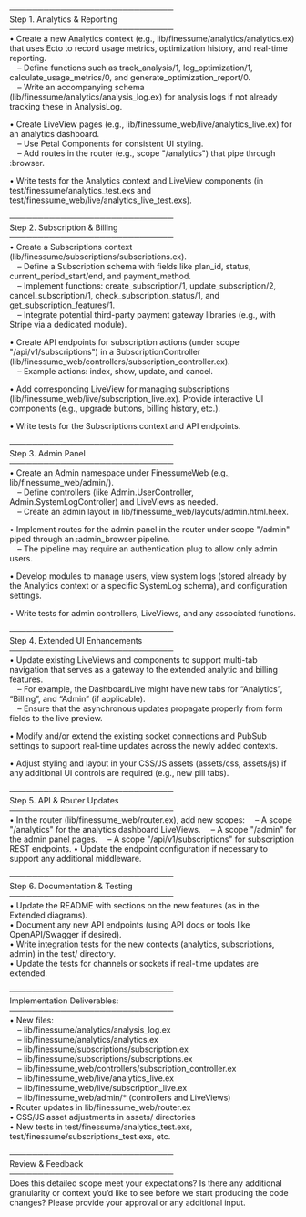 

─────────────────────────────  
Step 1. Analytics & Reporting  
─────────────────────────────  
• Create a new Analytics context (e.g., lib/finessume/analytics/analytics.ex) that uses Ecto to record usage metrics, optimization history, and real-time reporting.  
 – Define functions such as track_analysis/1, log_optimization/1, calculate_usage_metrics/0, and generate_optimization_report/0.  
 – Write an accompanying schema (lib/finessume/analytics/analysis_log.ex) for analysis logs if not already tracking these in AnalysisLog.

• Create LiveView pages (e.g., lib/finessume_web/live/analytics_live.ex) for an analytics dashboard.  
 – Use Petal Components for consistent UI styling.  
 – Add routes in the router (e.g., scope "/analytics") that pipe through :browser.

• Write tests for the Analytics context and LiveView components (in test/finessume/analytics_test.exs and test/finessume_web/live/analytics_live_test.exs).

─────────────────────────────  
Step 2. Subscription & Billing  
─────────────────────────────  
• Create a Subscriptions context (lib/finessume/subscriptions/subscriptions.ex).  
 – Define a Subscription schema with fields like plan_id, status, current_period_start/end, and payment_method.  
 – Implement functions: create_subscription/1, update_subscription/2, cancel_subscription/1, check_subscription_status/1, and get_subscription_features/1.  
 – Integrate potential third-party payment gateway libraries (e.g., with Stripe via a dedicated module).

• Create API endpoints for subscription actions (under scope "/api/v1/subscriptions") in a SubscriptionController (lib/finessume_web/controllers/subscription_controller.ex).  
 – Example actions: index, show, update, and cancel.

• Add corresponding LiveView for managing subscriptions (lib/finessume_web/live/subscription_live.ex). Provide interactive UI components (e.g., upgrade buttons, billing history, etc.).

• Write tests for the Subscriptions context and API endpoints.

─────────────────────────────  
Step 3. Admin Panel  
─────────────────────────────  
• Create an Admin namespace under FinessumeWeb (e.g., lib/finessume_web/admin/).  
 – Define controllers (like Admin.UserController, Admin.SystemLogController) and LiveViews as needed.  
 – Create an admin layout in lib/finessume_web/layouts/admin.html.heex.

• Implement routes for the admin panel in the router under scope "/admin" piped through an :admin_browser pipeline.  
 – The pipeline may require an authentication plug to allow only admin users.

• Develop modules to manage users, view system logs (stored already by the Analytics context or a specific SystemLog schema), and configuration settings.

• Write tests for admin controllers, LiveViews, and any associated functions.

─────────────────────────────  
Step 4. Extended UI Enhancements  
─────────────────────────────  
• Update existing LiveViews and components to support multi-tab navigation that serves as a gateway to the extended analytic and billing features.  
 – For example, the DashboardLive might have new tabs for “Analytics”, “Billing”, and “Admin” (if applicable).  
 – Ensure that the asynchronous updates propagate properly from form fields to the live preview.

• Modify and/or extend the existing socket connections and PubSub settings to support real-time updates across the newly added contexts.

• Adjust styling and layout in your CSS/JS assets (assets/css, assets/js) if any additional UI controls are required (e.g., new pill tabs).

─────────────────────────────  
Step 5. API & Router Updates  
─────────────────────────────  
• In the router (lib/finessume_web/router.ex), add new scopes:
 – A scope "/analytics" for the analytics dashboard LiveViews.
 – A scope "/admin" for the admin panel pages.
 – A scope "/api/v1/subscriptions" for subscription REST endpoints.
• Update the endpoint configuration if necessary to support any additional middleware.

─────────────────────────────  
Step 6. Documentation & Testing  
─────────────────────────────  
• Update the README with sections on the new features (as in the Extended diagrams).  
• Document any new API endpoints (using API docs or tools like OpenAPI/Swagger if desired).  
• Write integration tests for the new contexts (analytics, subscriptions, admin) in the test/ directory.  
• Update the tests for channels or sockets if real-time updates are extended.

─────────────────────────────  
Implementation Deliverables:  
─────────────────────────────  
• New files:  
 – lib/finessume/analytics/analysis_log.ex  
 – lib/finessume/analytics/analytics.ex  
 – lib/finessume/subscriptions/subscription.ex  
 – lib/finessume/subscriptions/subscriptions.ex  
 – lib/finessume_web/controllers/subscription_controller.ex  
 – lib/finessume_web/live/analytics_live.ex  
 – lib/finessume_web/live/subscription_live.ex  
 – lib/finessume_web/admin/* (controllers and LiveViews)  
• Router updates in lib/finessume_web/router.ex  
• CSS/JS asset adjustments in assets/ directories  
• New tests in test/finessume/analytics_test.exs, test/finessume/subscriptions_test.exs, etc.

─────────────────────────────  
Review & Feedback  
─────────────────────────────  
Does this detailed scope meet your expectations? Is there any additional granularity or context you’d like to see before we start producing the code changes? Please provide your approval or any additional input.